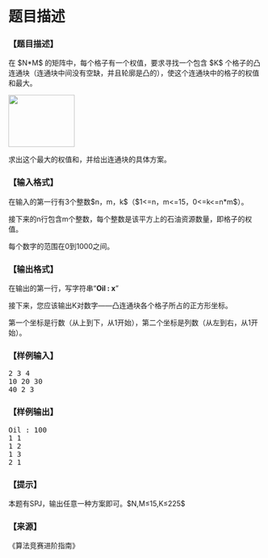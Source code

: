 # 题目描述


<h3>
【题目描述】
</h3>
<p>
在 $N*M$ 的矩阵中，每个格子有一个权值，要求寻找一个包含 $K$ 个格子的凸连通块（连通块中间没有空缺，并且轮廓是凸的），使这个连通块中的格子的权值和最大。
</p>
<p>
<img src="/upload/image/20190531/20190531090945_58566.jpg" alt="" width="131" height="103" title="" align=""/> 
</p>
<p>
求出这个最大的权值和，并给出连通块的具体方案。
</p>
<h3>
【输入格式】
</h3>
<p>
在输入的第一行有3个整数$n，m，k$（$1&lt;=n，m&lt;=15，0&lt;=k&lt;=n*m$）。
</p>
<p>
接下来的n行包含m个整数，每个整数是该平方上的石油资源数量，即格子的权值。
</p>
<p>
每个数字的范围在0到1000之间。
</p>
<h3>
【输出格式】
</h3>
<p>
在输出的第一行，写字符串“<strong>Oil : x</strong>”
</p>
<p>
接下来，您应该输出K对数字——凸连通块各个格子所占的正方形坐标。
</p>
<p>
第一个坐标是行数（从上到下，从1开始），第二个坐标是列数（从左到右，从1开始）。
</p>
<h3>
【样例输入】
</h3>
<pre>2 3 4
10 20 30
40 2 3
</pre>
<h3>
【样例输出】
</h3>
<pre>Oil : 100
1 1
1 2
1 3
2 1
</pre>
<h3>
【提示】
</h3>
<p>
本题有SPJ，输出任意一种方案即可。$N,M≤15,K≤225$
</p>
<h3>
【来源】
</h3>
<p>
《算法竞赛进阶指南》
</p>
